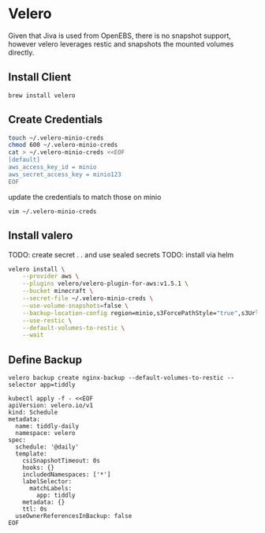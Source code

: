 # Velero

Given that Jiva is used from OpenEBS, there is no snapshot support, however velero leverages restic and snapshots the mounted volumes directly.

## Install Client

```
brew install velero
```

## Create Credentials

```sh
touch ~/.velero-minio-creds
chmod 600 ~/.velero-minio-creds
cat > ~/.velero-minio-creds <<EOF
[default]
aws_access_key_id = minio
aws_secret_access_key = minio123
EOF
```

update the credentials to match those on minio

```
vim ~/.velero-minio-creds
```

## Install valero

TODO: create secret . . and use sealed secrets
TODO: install via helm

```sh
velero install \
    --provider aws \
    --plugins velero/velero-plugin-for-aws:v1.5.1 \
    --bucket minecraft \
    --secret-file ~/.velero-minio-creds \
    --use-volume-snapshots=false \
    --backup-location-config region=minio,s3ForcePathStyle="true",s3Url=http://minio:9000 \
    --use-restic \
    --default-volumes-to-restic \
    --wait
```

## Define Backup

```
velero backup create nginx-backup --default-volumes-to-restic --selector app=tiddly
```

```
kubectl apply -f - <<EOF
apiVersion: velero.io/v1
kind: Schedule
metadata:
  name: tiddly-daily
  namespace: velero
spec:
  schedule: '@daily'
  template:
    csiSnapshotTimeout: 0s
    hooks: {}
    includedNamespaces: ['*']
    labelSelector:
      matchLabels:
        app: tiddly
    metadata: {}
    ttl: 0s
  useOwnerReferencesInBackup: false
EOF
```
